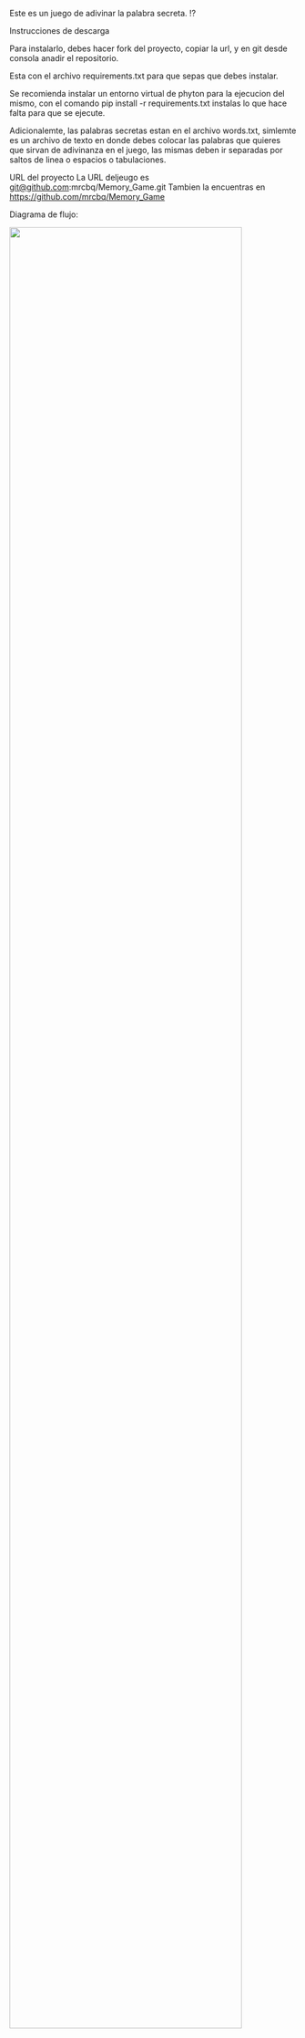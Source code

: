 Este es un juego de adivinar la palabra secreta. ⁉️

Instrucciones de descarga

Para instalarlo, debes hacer fork del proyecto, copiar la url, y en git desde consola anadir el repositorio.

Esta con el archivo requirements.txt para que sepas que debes instalar.

Se recomienda instalar un entorno virtual de phyton para la ejecucion del mismo, con el comando pip install -r requirements.txt instalas lo que hace falta para que se ejecute.

Adicionalemte, las palabras secretas estan en el archivo words.txt, simlemte es un archivo de texto en donde debes colocar las palabras que quieres que sirvan de adivinanza en el juego, las mismas deben ir separadas por saltos de linea o espacios o tabulaciones.

URL del proyecto
La URL deljeugo es git@github.com:mrcbq/Memory_Game.git
Tambien la encuentras en https://github.com/mrcbq/Memory_Game

Diagrama de flujo:

<img src="https://user-images.githubusercontent.com/83478996/138217964-42465660-8029-4a1f-b76c-c378d26f880b.jpeg" width="90%"></img> 